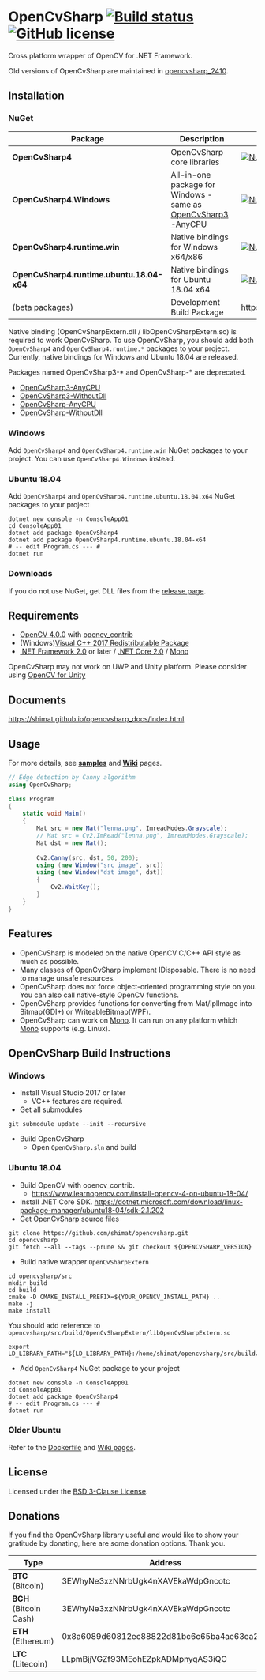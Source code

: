 # OpenCvSharp [![Build status](https://ci.appveyor.com/api/projects/status/dvjexft02s6b3re6/branch/master?svg=true)](https://ci.appveyor.com/project/shimat/opencvsharp/branch/master) [![GitHub license](https://img.shields.io/github/license/shimat/opencvsharp.svg)](https://github.com/shimat/opencvsharp/blob/master/LICENSE) 

Cross platform wrapper of OpenCV for .NET Framework.

Old versions of OpenCvSharp are maintained in [opencvsharp_2410](https://github.com/shimat/opencvsharp_2410).

## Installation
### NuGet

| Package | Description | Link |
|---------|-------------|------|
|**OpenCvSharp4**| OpenCvSharp core libraries | [![NuGet version](https://badge.fury.io/nu/OpenCvSharp4.svg)](https://badge.fury.io/nu/OpenCvSharp4) |
|**OpenCvSharp4.Windows**| All-in-one package for Windows - same as [OpenCvSharp3-AnyCPU](https://www.nuget.org/packages/OpenCvSharp3-AnyCPU/) | [![NuGet version](https://badge.fury.io/nu/OpenCvSharp4.Windows.svg)](https://badge.fury.io/nu/OpenCvSharp4.Windows) |
|**OpenCvSharp4.runtime.win**| Native bindings for Windows x64/x86 | [![NuGet version](https://badge.fury.io/nu/OpenCvSharp4.runtime.win.svg)](https://badge.fury.io/nu/OpenCvSharp4.runtime.win) |
|**OpenCvSharp4.runtime.ubuntu.18.04-x64**| Native bindings for Ubuntu 18.04 x64 | [![NuGet version](https://badge.fury.io/nu/OpenCvSharp4.runtime.ubuntu.18.04-x64.svg)](https://badge.fury.io/nu/OpenCvSharp4.runtime.ubuntu.18.04-x64) |
|(beta packages)| Development Build Package    | https://ci.appveyor.com/nuget/opencvsharp |

Native binding (OpenCvSharpExtern.dll / libOpenCvSharpExtern.so) is required to work OpenCvSharp. To use OpenCvSharp, you should add both `OpenCvSharp4` and `OpenCvSharp4.runtime.*` packages to your project. Currently, native bindings for Windows and Ubuntu 18.04 are released.

Packages named OpenCvSharp3-* and OpenCvSharp-* are deprecated.
- [OpenCvSharp3-AnyCPU](https://www.nuget.org/packages/OpenCvSharp3-AnyCPU/)
- [OpenCvSharp3-WithoutDll](https://www.nuget.org/packages/OpenCvSharp3-WithoutDll/)
- [OpenCvSharp-AnyCPU](https://www.nuget.org/packages/OpenCvSharp-AnyCPU/)
- [OpenCvSharp-WithoutDll](https://www.nuget.org/packages/OpenCvSharp-WithoutDll/)

### Windows
Add `OpenCvSharp4` and `OpenCvSharp4.runtime.win` NuGet packages to your project. You can use `OpenCvSharp4.Windows` instead.

### Ubuntu 18.04
Add `OpenCvSharp4` and `OpenCvSharp4.runtime.ubuntu.18.04.x64` NuGet packages to your project
```
dotnet new console -n ConsoleApp01
cd ConsoleApp01
dotnet add package OpenCvSharp4
dotnet add package OpenCvSharp4.runtime.ubuntu.18.04-x64
# -- edit Program.cs --- # 
dotnet run
```

### Downloads
If you do not use NuGet, get DLL files from the [release page](https://github.com/shimat/opencvsharp/releases).

## Requirements
* [OpenCV 4.0.0](http://opencv.org/) with [opencv_contrib](https://github.com/opencv/opencv_contrib)
* (Windows)[Visual C++ 2017 Redistributable Package](https://go.microsoft.com/fwlink/?LinkId=746572)
* [.NET Framework 2.0](http://www.microsoft.com/ja-jp/download/details.aspx?id=1639) or later / [.NET Core 2.0](https://www.microsoft.com/net/download) / [Mono](http://www.mono-project.com/Main_Page)

OpenCvSharp may not work on UWP and Unity platform. Please consider using [OpenCV for Unity](https://www.assetstore.unity3d.com/en/#!/content/21088)

## Documents
https://shimat.github.io/opencvsharp_docs/index.html

## Usage
For more details, see **[samples](https://github.com/shimat/opencvsharp_samples/)** and **[Wiki](https://github.com/shimat/opencvsharp/wiki)** pages.

```C#
// Edge detection by Canny algorithm
using OpenCvSharp;

class Program 
{
    static void Main() 
    {
        Mat src = new Mat("lenna.png", ImreadModes.Grayscale);
        // Mat src = Cv2.ImRead("lenna.png", ImreadModes.Grayscale);
        Mat dst = new Mat();
        
        Cv2.Canny(src, dst, 50, 200);
        using (new Window("src image", src)) 
        using (new Window("dst image", dst)) 
        {
            Cv2.WaitKey();
        }
    }
}
```

## Features
* OpenCvSharp is modeled on the native OpenCV C/C++ API style as much as possible.
* Many classes of OpenCvSharp implement IDisposable. There is no need to manage unsafe resources. 
* OpenCvSharp does not force object-oriented programming style on you. You can also call native-style OpenCV functions.
* OpenCvSharp provides functions for converting from Mat/IplImage into Bitmap(GDI+) or WriteableBitmap(WPF).
* OpenCvSharp can work on [Mono](http://www.mono-project.com/Main_Page). It can run on any platform which [Mono](http://www.mono-project.com/Main_Page) supports (e.g. Linux). 

## OpenCvSharp Build Instructions
### Windows
- Install Visual Studio 2017 or later
  - VC++ features are required.
- Get all submodules
```
git submodule update --init --recursive
```
- Build OpenCvSharp
  - Open `OpenCvSharp.sln` and build

### Ubuntu 18.04

- Build OpenCV with opencv_contrib. 
  - https://www.learnopencv.com/install-opencv-4-on-ubuntu-18-04/
- Install .NET Core SDK. https://dotnet.microsoft.com/download/linux-package-manager/ubuntu18-04/sdk-2.1.202
- Get OpenCvSharp source files
```
git clone https://github.com/shimat/opencvsharp.git
cd opencvsharp
git fetch --all --tags --prune && git checkout ${OPENCVSHARP_VERSION}
```

- Build native wrapper `OpenCvSharpExtern`
```
cd opencvsharp/src
mkdir build
cd build
cmake -D CMAKE_INSTALL_PREFIX=${YOUR_OPENCV_INSTALL_PATH} ..
make -j 
make install
```
You should add reference to `opencvsharp/src/build/OpenCvSharpExtern/libOpenCvSharpExtern.so`
```
export LD_LIBRARY_PATH="${LD_LIBRARY_PATH}:/home/shimat/opencvsharp/src/build/OpenCvSharpExtern"
```

- Add `OpenCvSharp4` NuGet package to your project
```
dotnet new console -n ConsoleApp01
cd ConsoleApp01
dotnet add package OpenCvSharp4
# -- edit Program.cs --- # 
dotnet run
```

### Older Ubuntu
Refer to the [Dockerfile](https://github.com/shimat/opencvsharp/blob/master/Dockerfile) and [Wiki pages](https://github.com/shimat/opencvsharp/wiki).

## License
Licensed under the [BSD 3-Clause License](https://github.com/shimat/opencvsharp/blob/master/LICENSE).

## Donations

If you find the OpenCvSharp library useful and would like to show your gratitude by donating, here are some donation options. Thank you.

Type | Address
------ | -------
**BTC** (Bitcoin) | 3EWhyNe3xzNNrbUgk4nXAVEkaWdpGncotc
**BCH** (Bitcoin Cash) | 3EWhyNe3xzNNrbUgk4nXAVEkaWdpGncotc
**ETH** (Ethereum) | 0x8a6089d60812ec88822d81bc6c65ba4ae63ea269
**LTC** (Litecoin) | LLpmBjjVGZf93MEohEZpkADMpnyqAS3iQC
